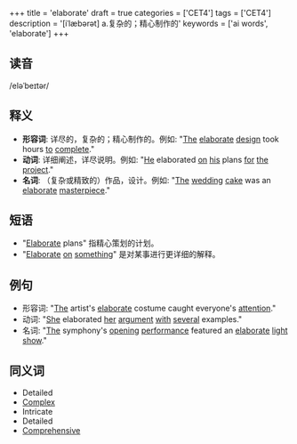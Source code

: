 +++
title = 'elaborate'
draft = true
categories = ['CET4']
tags = ['CET4']
description = '[iˈlæbərət] a.复杂的；精心制作的'
keywords = ['ai words', 'elaborate']
+++

## 读音
/eləˈbeɪtər/

## 释义
- **形容词**: 详尽的，复杂的；精心制作的。例如: "[The](/post/the/) [elaborate](/post/elaborate/) [design](/post/design/) took hours [to](/post/to/) [complete](/post/complete/)."
- **动词**: 详细阐述，详尽说明。例如: "[He](/post/he/) elaborated [on](/post/on/) [his](/post/his/) plans [for](/post/for/) [the](/post/the/) [project](/post/project/)."
- **名词**: （复杂或精致的）作品，设计。例如: "[The](/post/the/) [wedding](/post/wedding/) [cake](/post/cake/) was an [elaborate](/post/elaborate/) [masterpiece](/post/masterpiece/)."

## 短语
- "[Elaborate](/post/elaborate/) plans" 指精心策划的计划。
- "[Elaborate](/post/elaborate/) [on](/post/on/) [something](/post/something/)" 是对某事进行更详细的解释。

## 例句
- 形容词: "[The](/post/the/) artist's [elaborate](/post/elaborate/) costume caught everyone's [attention](/post/attention/)."
- 动词: "[She](/post/she/) elaborated [her](/post/her/) [argument](/post/argument/) [with](/post/with/) [several](/post/several/) examples."
- 名词: "[The](/post/the/) symphony's [opening](/post/opening/) [performance](/post/performance/) featured an [elaborate](/post/elaborate/) [light](/post/light/) [show](/post/show/)."

## 同义词
- Detailed
- [Complex](/post/complex/)
- Intricate
- Detailed
- [Comprehensive](/post/comprehensive/)

